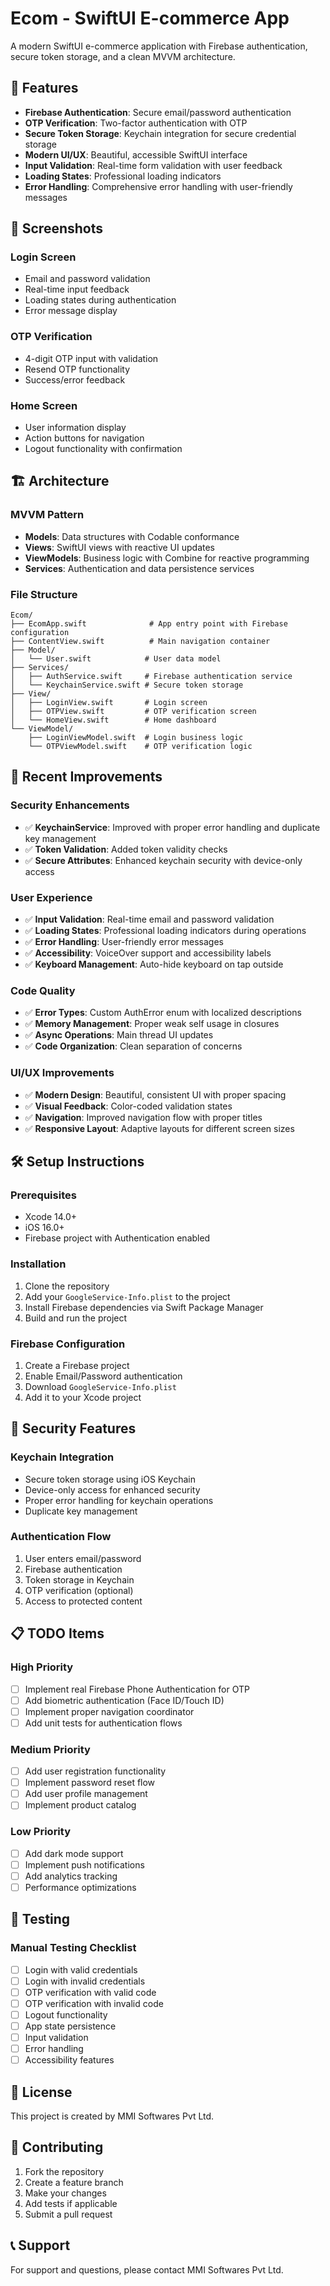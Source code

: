# Ecom - SwiftUI E-commerce App

A modern SwiftUI e-commerce application with Firebase authentication, secure token storage, and a clean MVVM architecture.

## 🚀 Features

- **Firebase Authentication**: Secure email/password authentication
- **OTP Verification**: Two-factor authentication with OTP
- **Secure Token Storage**: Keychain integration for secure credential storage
- **Modern UI/UX**: Beautiful, accessible SwiftUI interface
- **Input Validation**: Real-time form validation with user feedback
- **Loading States**: Professional loading indicators
- **Error Handling**: Comprehensive error handling with user-friendly messages

## 📱 Screenshots

### Login Screen
- Email and password validation
- Real-time input feedback
- Loading states during authentication
- Error message display

### OTP Verification
- 4-digit OTP input with validation
- Resend OTP functionality
- Success/error feedback

### Home Screen
- User information display
- Action buttons for navigation
- Logout functionality with confirmation

## 🏗️ Architecture

### MVVM Pattern
- **Models**: Data structures with Codable conformance
- **Views**: SwiftUI views with reactive UI updates
- **ViewModels**: Business logic with Combine for reactive programming
- **Services**: Authentication and data persistence services

### File Structure
```
Ecom/
├── EcomApp.swift              # App entry point with Firebase configuration
├── ContentView.swift          # Main navigation container
├── Model/
│   └── User.swift            # User data model
├── Services/
│   ├── AuthService.swift     # Firebase authentication service
│   └── KeychainService.swift # Secure token storage
├── View/
│   ├── LoginView.swift       # Login screen
│   ├── OTPView.swift         # OTP verification screen
│   └── HomeView.swift        # Home dashboard
└── ViewModel/
    ├── LoginViewModel.swift  # Login business logic
    └── OTPViewModel.swift    # OTP verification logic
```

## 🔧 Recent Improvements

### Security Enhancements
- ✅ **KeychainService**: Improved with proper error handling and duplicate key management
- ✅ **Token Validation**: Added token validity checks
- ✅ **Secure Attributes**: Enhanced keychain security with device-only access

### User Experience
- ✅ **Input Validation**: Real-time email and password validation
- ✅ **Loading States**: Professional loading indicators during operations
- ✅ **Error Handling**: User-friendly error messages
- ✅ **Accessibility**: VoiceOver support and accessibility labels
- ✅ **Keyboard Management**: Auto-hide keyboard on tap outside

### Code Quality
- ✅ **Error Types**: Custom AuthError enum with localized descriptions
- ✅ **Memory Management**: Proper weak self usage in closures
- ✅ **Async Operations**: Main thread UI updates
- ✅ **Code Organization**: Clean separation of concerns

### UI/UX Improvements
- ✅ **Modern Design**: Beautiful, consistent UI with proper spacing
- ✅ **Visual Feedback**: Color-coded validation states
- ✅ **Navigation**: Improved navigation flow with proper titles
- ✅ **Responsive Layout**: Adaptive layouts for different screen sizes

## 🛠️ Setup Instructions

### Prerequisites
- Xcode 14.0+
- iOS 16.0+
- Firebase project with Authentication enabled

### Installation
1. Clone the repository
2. Add your `GoogleService-Info.plist` to the project
3. Install Firebase dependencies via Swift Package Manager
4. Build and run the project

### Firebase Configuration
1. Create a Firebase project
2. Enable Email/Password authentication
3. Download `GoogleService-Info.plist`
4. Add it to your Xcode project

## 🔐 Security Features

### Keychain Integration
- Secure token storage using iOS Keychain
- Device-only access for enhanced security
- Proper error handling for keychain operations
- Duplicate key management

### Authentication Flow
1. User enters email/password
2. Firebase authentication
3. Token storage in Keychain
4. OTP verification (optional)
5. Access to protected content

## 📋 TODO Items

### High Priority
- [ ] Implement real Firebase Phone Authentication for OTP
- [ ] Add biometric authentication (Face ID/Touch ID)
- [ ] Implement proper navigation coordinator
- [ ] Add unit tests for authentication flows

### Medium Priority
- [ ] Add user registration functionality
- [ ] Implement password reset flow
- [ ] Add user profile management
- [ ] Implement product catalog

### Low Priority
- [ ] Add dark mode support
- [ ] Implement push notifications
- [ ] Add analytics tracking
- [ ] Performance optimizations

## 🧪 Testing

### Manual Testing Checklist
- [ ] Login with valid credentials
- [ ] Login with invalid credentials
- [ ] OTP verification with valid code
- [ ] OTP verification with invalid code
- [ ] Logout functionality
- [ ] App state persistence
- [ ] Input validation
- [ ] Error handling
- [ ] Accessibility features

## 📄 License

This project is created by MMI Softwares Pvt Ltd.

## 🤝 Contributing

1. Fork the repository
2. Create a feature branch
3. Make your changes
4. Add tests if applicable
5. Submit a pull request

## 📞 Support

For support and questions, please contact MMI Softwares Pvt Ltd. 